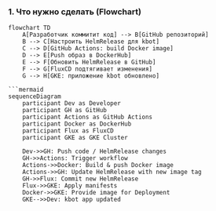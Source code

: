 ### 1. Что нужно сделать (Flowchart)

```mermaid
flowchart TD
    A[Разработчик коммитит код] --> B[GitHub репозиторий]
    B --> C[Настроить HelmRelease для kbot]
    C --> D[GitHub Actions: build Docker image]
    D --> E[Push образ в DockerHub]
    E --> F[Обновить HelmRelease в GitHub]
    F --> G[FluxCD подтягивает изменения]
    G --> H[GKE: приложение kbot обновлено]

```mermaid
sequenceDiagram
    participant Dev as Developer
    participant GH as GitHub
    participant Actions as GitHub Actions
    participant Docker as DockerHub
    participant Flux as FluxCD
    participant GKE as GKE Cluster

    Dev->>GH: Push code / HelmRelease changes
    GH->>Actions: Trigger workflow
    Actions->>Docker: Build & push Docker image
    Actions->>GH: Update HelmRelease with new image tag
    GH->>Flux: Commit new HelmRelease
    Flux->>GKE: Apply manifests
    Docker->>GKE: Provide image for Deployment
    GKE-->>Dev: kbot app updated
